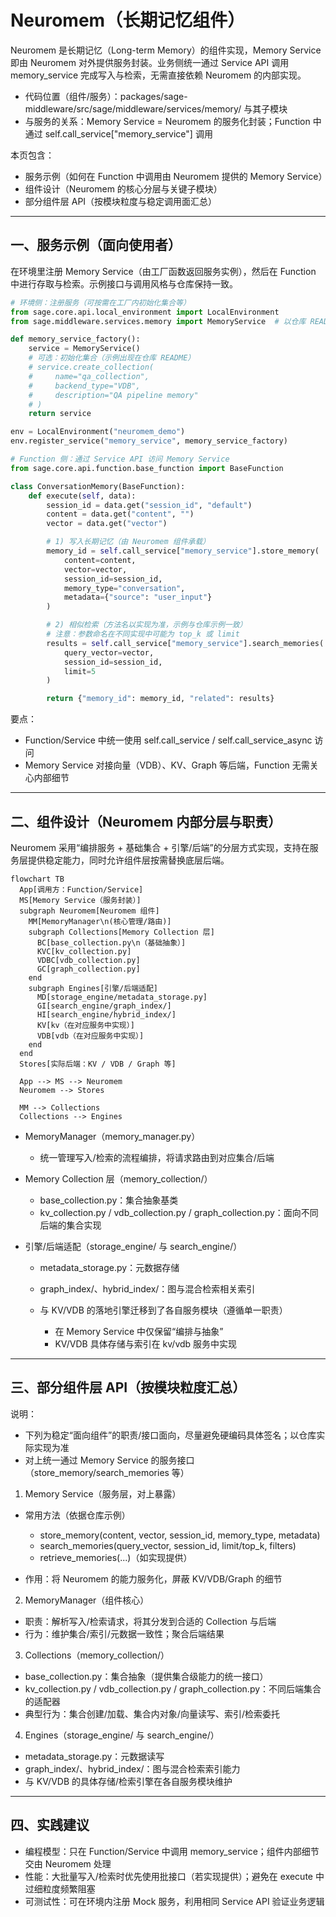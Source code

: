 # Neuromem（长期记忆组件）

Neuromem 是长期记忆（Long-term Memory）的组件实现，Memory Service 即由 Neuromem 对外提供服务封装。业务侧统一通过 Service API 调用 memory_service 完成写入与检索，无需直接依赖 Neuromem 的内部实现。

- 代码位置（组件/服务）：packages/sage-middleware/src/sage/middleware/services/memory/ 与其子模块
- 与服务的关系：Memory Service = Neuromem 的服务化封装；Function 中通过 self.call_service["memory_service"] 调用

本页包含：
- 服务示例（如何在 Function 中调用由 Neuromem 提供的 Memory Service）
- 组件设计（Neuromem 的核心分层与关键子模块）
- 部分组件层 API（按模块粒度与稳定调用面汇总）

---

## 一、服务示例（面向使用者）

在环境里注册 Memory Service（由工厂函数返回服务实例），然后在 Function 中进行存取与检索。示例接口与调用风格与仓库保持一致。

```python
# 环境侧：注册服务（可按需在工厂内初始化集合等）
from sage.core.api.local_environment import LocalEnvironment
from sage.middleware.services.memory import MemoryService  # 以仓库 README 示例为准

def memory_service_factory():
    service = MemoryService()
    # 可选：初始化集合（示例出现在仓库 README）
    # service.create_collection(
    #     name="qa_collection",
    #     backend_type="VDB",
    #     description="QA pipeline memory"
    # )
    return service

env = LocalEnvironment("neuromem_demo")
env.register_service("memory_service", memory_service_factory)
```

```python
# Function 侧：通过 Service API 访问 Memory Service
from sage.core.api.function.base_function import BaseFunction

class ConversationMemory(BaseFunction):
    def execute(self, data):
        session_id = data.get("session_id", "default")
        content = data.get("content", "")
        vector = data.get("vector")

        # 1) 写入长期记忆（由 Neuromem 组件承载）
        memory_id = self.call_service["memory_service"].store_memory(
            content=content,
            vector=vector,
            session_id=session_id,
            memory_type="conversation",
            metadata={"source": "user_input"}
        )

        # 2) 相似检索（方法名以实现为准，示例与仓库示例一致）
        # 注意：参数命名在不同实现中可能为 top_k 或 limit
        results = self.call_service["memory_service"].search_memories(
            query_vector=vector,
            session_id=session_id,
            limit=5
        )

        return {"memory_id": memory_id, "related": results}
```

要点：
- Function/Service 中统一使用 self.call_service / self.call_service_async 访问
- Memory Service 对接向量（VDB）、KV、Graph 等后端，Function 无需关心内部细节

---

## 二、组件设计（Neuromem 内部分层与职责）

Neuromem 采用“编排服务 + 基础集合 + 引擎/后端”的分层方式实现，支持在服务层提供稳定能力，同时允许组件层按需替换底层后端。

```mermaid
flowchart TB
  App[调用方：Function/Service]
  MS[Memory Service（服务封装）]
  subgraph Neuromem[Neuromem 组件]
    MM[MemoryManager\n(核心管理/路由)]
    subgraph Collections[Memory Collection 层]
      BC[base_collection.py\n（基础抽象）]
      KVC[kv_collection.py]
      VDBC[vdb_collection.py]
      GC[graph_collection.py]
    end
    subgraph Engines[引擎/后端适配]
      MD[storage_engine/metadata_storage.py]
      GI[search_engine/graph_index/]
      HI[search_engine/hybrid_index/]
      KV[kv（在对应服务中实现）]
      VDB[vdb（在对应服务中实现）]
    end
  end
  Stores[实际后端：KV / VDB / Graph 等]

  App --> MS --> Neuromem
  Neuromem --> Stores

  MM --> Collections
  Collections --> Engines
```

- MemoryManager（memory_manager.py）
  
    - 统一管理写入/检索的流程编排，将请求路由到对应集合/后端

- Memory Collection 层（memory_collection/）

    - base_collection.py：集合抽象基类
    - kv_collection.py / vdb_collection.py / graph_collection.py：面向不同后端的集合实现

- 引擎/后端适配（storage_engine/ 与 search_engine/）
   
    - metadata_storage.py：元数据存储
    - graph_index/、hybrid_index/：图与混合检索相关索引
   
    - 与 KV/VDB 的落地引擎迁移到了各自服务模块（遵循单一职责）

        - 在 Memory Service 中仅保留“编排与抽象”
        - KV/VDB 具体存储与索引在 kv/vdb 服务中实现

---

## 三、部分组件层 API（按模块粒度汇总）

说明：

- 下列为稳定“面向组件”的职责/接口面向，尽量避免硬编码具体签名；以仓库实际实现为准
- 对上统一通过 Memory Service 的服务接口（store_memory/search_memories 等）

1) Memory Service（服务层，对上暴露）

- 常用方法（依据仓库示例）

    - store_memory(content, vector, session_id, memory_type, metadata)
    - search_memories(query_vector, session_id, limit/top_k, filters)
    - retrieve_memories(...)（如实现提供）

- 作用：将 Neuromem 的能力服务化，屏蔽 KV/VDB/Graph 的细节

2) MemoryManager（组件核心）

- 职责：解析写入/检索请求，将其分发到合适的 Collection 与后端
- 行为：维护集合/索引/元数据一致性；聚合后端结果

3) Collections（memory_collection/）

- base_collection.py：集合抽象（提供集合级能力的统一接口）
- kv_collection.py / vdb_collection.py / graph_collection.py：不同后端集合的适配器
- 典型行为：集合创建/加载、集合内对象/向量读写、索引/检索委托

4) Engines（storage_engine/ 与 search_engine/）

- metadata_storage.py：元数据读写
- graph_index/、hybrid_index/：图与混合检索索引能力
- 与 KV/VDB 的具体存储/检索引擎在各自服务模块维护

---

## 四、实践建议

- 编程模型：只在 Function/Service 中调用 memory_service；组件内部细节交由 Neuromem 处理
- 性能：大批量写入/检索时优先使用批接口（若实现提供）；避免在 execute 中过细粒度频繁阻塞
- 可测试性：可在环境内注册 Mock 服务，利用相同 Service API 验证业务逻辑